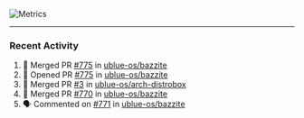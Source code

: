 ![Metrics](https://metrics.lecoq.io/KyleGospo?template=classic&base=header%2C%20activity%2C%20community%2C%20repositories%2C%20metadata&base.indepth=false&base.hireable=false&base.skip=false&config.timezone=America%2FLos_Angeles)

---
### Recent Activity
<!--START_SECTION:activity-->
1. 🎉 Merged PR [#775](https://github.com/ublue-os/bazzite/pull/775) in [ublue-os/bazzite](https://github.com/ublue-os/bazzite)
2. 💪 Opened PR [#775](https://github.com/ublue-os/bazzite/pull/775) in [ublue-os/bazzite](https://github.com/ublue-os/bazzite)
3. 🎉 Merged PR [#3](https://github.com/ublue-os/arch-distrobox/pull/3) in [ublue-os/arch-distrobox](https://github.com/ublue-os/arch-distrobox)
4. 🎉 Merged PR [#770](https://github.com/ublue-os/bazzite/pull/770) in [ublue-os/bazzite](https://github.com/ublue-os/bazzite)
5. 🗣 Commented on [#771](https://github.com/ublue-os/bazzite/issues/771#issuecomment-1945345615) in [ublue-os/bazzite](https://github.com/ublue-os/bazzite)
<!--END_SECTION:activity-->
